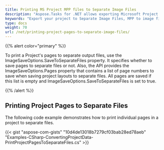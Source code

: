 ```yaml
---
title: Printing MS Project MPP files to Separate Image Files
description: "Aspose.Tasks for .NET allows exporting Microsoft Project (MPP) data to separate image files."
keywords: "Export your project to Separate Image Files, MPP to image files, Convert your MPP to images, Convert Microsoft Project to separate images, convert MPP to Separate Image Files, save project data to images, Aspose.Tasks, C#"
type: docs
weight: 70
url: /net/printing-project-pages-to-separate-image-files/
---
```


{{% alert color="primary" %}}

To print a Project's pages to separate output files, use the ImageSaveOptions.SaveToSeparateFiles property. It specifies whether to save pages to separate files or not. Also, the API provides the ImageSaveOptions.Pages property that contains a list of page numbers to save when saving project layouts to separate files. All pages are saved if this list is empty and ImageSaveOptions.SaveToSeparateFiles is set to true.

{{% /alert %}}

## **Printing Project Pages to Separate Files**
The following code example demonstrates how to print individual pages in a project to separate files.

{{< gist "aspose-com-gists" "10d4de13018b7279cf03bab28ed78aeb" "Examples-CSharp-ConvertingProjectData-PrintProjectPagesToSeparateFiles.cs" >}}
